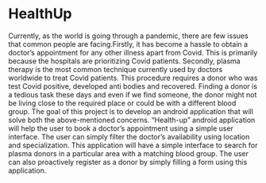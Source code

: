 # HealthUp

Currently, as the world is going through a pandemic, there are few issues that common people are facing.Firstly, it has become a hassle to obtain a doctor’s appointment for any other illness apart from Covid. This is primarily because the hospitals are prioritizing Covid patients.
Secondly, plasma therapy is the most common technique currently used by doctors worldwide to treat Covid patients. This procedure requires a donor who was test Covid positive, developed anti bodies and recovered. Finding a donor is a tedious task these days and even if we find someone, the donor might not be living close to the required place or could be with a different blood group.
The goal of this project is to develop an android application that will solve both the above-mentioned concerns. “Health-up” android application will help the user to book a doctor’s appointment using a simple user interface. The user can simply filter the doctor’s availability using location and specialization. This application will have a simple interface to search for plasma donors in a particular area with a matching blood group. The user can also proactively register as a donor by simply filling a form using this application.
